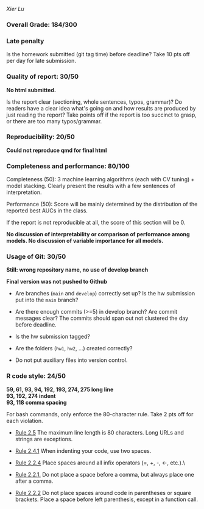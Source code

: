 *Xier Lu*

### Overall Grade: 184/300

### Late penalty

Is the homework submitted (git tag time) before deadline? Take 10 pts off per day for late submission.

### Quality of report: 30/50

**No html submitted.**

Is the report clear (sectioning, whole sentences, typos, grammar)? Do readers have a clear idea what's going on and how results are produced by just reading the report? Take points off if the report is too succinct to grasp, or there are too many typos/grammar.

### Reproducibility: 20/50

**Could not reproduce qmd for final html**

### Completeness and performance: 80/100

Completeness (50): 3 machine learning algorithms (each with CV tuning) + model stacking. Clearly present the results with a few sentences of interpretation.

Performance (50): Score will be mainly determined by the distribution of the reported best AUCs in the class.

If the report is not reproducible at all, the score of this section will be 0.

**No discussion of interpretability or comparison of performance among models. No discussion of variable importance for all models.**

### Usage of Git: 30/50

**Still: wrong repository name, no use of develop branch**

**Final version was not pushed to Github**

-   Are branches (`main` and `develop`) correctly set up? Is the hw submission put into the `main` branch?

-   Are there enough commits (\>=5) in develop branch? Are commit messages clear? The commits should span out not clustered the day before deadline.

-   Is the hw submission tagged?

-   Are the folders (`hw1`, `hw2`, ...) created correctly?

-   Do not put auxiliary files into version control.

### R code style: 24/50

**59, 61, 93, 94, 192, 193, 274, 275 long line\
93, 192, 274 indent\
93, 118 comma spacing**

For bash commands, only enforce the 80-character rule. Take 2 pts off for each violation.

-   [Rule 2.5](https://style.tidyverse.org/syntax.html#long-lines) The maximum line length is 80 characters. Long URLs and strings are exceptions.

-   [Rule 2.4.1](https://style.tidyverse.org/syntax.html#indenting) When indenting your code, use two spaces.

-   [Rule 2.2.4](https://style.tidyverse.org/syntax.html#infix-operators) Place spaces around all infix operators (=, +, -, \<-, etc.).\

-   [Rule 2.2.1.](https://style.tidyverse.org/syntax.html#commas) Do not place a space before a comma, but always place one after a comma.

-   [Rule 2.2.2](https://style.tidyverse.org/syntax.html#parentheses) Do not place spaces around code in parentheses or square brackets. Place a space before left parenthesis, except in a function call.
